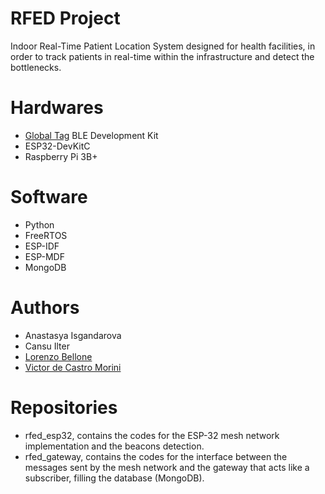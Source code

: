 # RFED Project
Indoor Real-Time Patient Location System designed for health facilities, in order to track patients in real-time within the infrastructure and detect the bottlenecks.

# Hardwares
* [Global Tag](https://www.global-tag.com/it/) BLE Development Kit 
* ESP32-DevKitC
* Raspberry Pi 3B+
# Software
* Python
* FreeRTOS
* ESP-IDF
* ESP-MDF
* MongoDB
# Authors
* Anastasya Isgandarova
* Cansu Ilter
* [Lorenzo Bellone](https://github.com/LorenzoBellone)
* [Victor de Castro Morini](https://github.com/vcmorini)

# Repositories
* rfed_esp32, contains the codes for the ESP-32 mesh network implementation and the beacons detection.
* rfed_gateway, contains the codes for the interface between the messages sent by the mesh network and the gateway that acts like a subscriber, filling the database (MongoDB).


